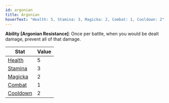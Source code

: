 ```yaml
---
id: argonian
title: Argonian
hoverText: "Health: 5, Stamina: 3, Magicka: 2, Combat: 1, Cooldown: 2"
---
```


**Ability [Argonian Resistance]**: Once per battle, when you would be dealt damage, prevent all of that damage.

| Stat                                   | Value |
| -------------------------------------- | ----- |
| [Health](/docs/all/stats/health)       | 5     |
| [Stamina](/docs/all/stats/stamina)     | 3     |
| [Magicka](/docs/all/stats/magicka)     | 2     |
| [Combat](/docs/all/skill-lines/combat) | 1     |
| [Cooldown](/docs/all/stats/cooldown)   | 2     |
